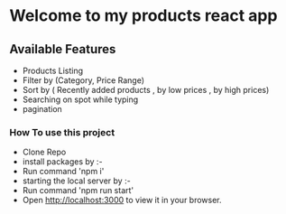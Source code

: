 # Welcome to my products react app 


## Available Features

- Products Listing
- Filter by (Category, Price Range)
- Sort by ( Recently added products , by low prices , by high prices)
- Searching on spot while typing
- pagination 

### How To use this project 

- Clone Repo
- install packages by :-
- Run command 'npm i'
- starting the local server by :-
- Run command 'npm run start'
- Open [http://localhost:3000](http://localhost:3000) to view it in your browser.
  
